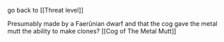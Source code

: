 go back to [[Threat level]]

Presumably made by a Faerûnian dwarf 
and that the cog gave the metal mutt the ability to make clones?
[[Cog of The Metal Mutt]]